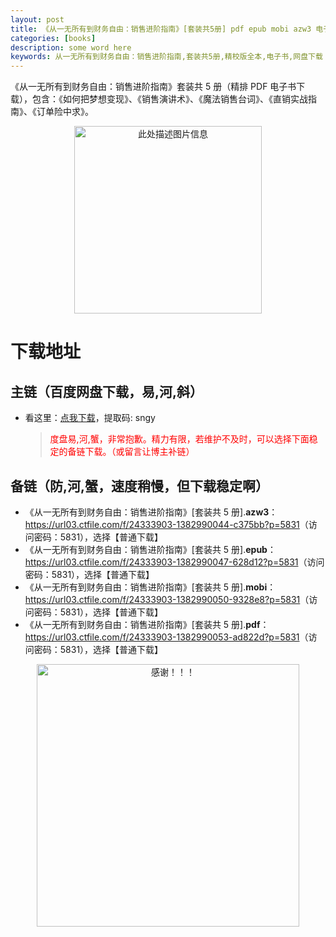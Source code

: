 ```yaml
---
layout: post
title: 《从一无所有到财务自由：销售进阶指南》[套装共5册] pdf epub mobi azw3 电子书网盘下载
categories: [books]
description: some word here
keywords: 从一无所有到财务自由：销售进阶指南,套装共5册,精校版全本,电子书,网盘下载
---
```


《从一无所有到财务自由：销售进阶指南》套装共 5 册（精排 PDF 电子书下载），包含：《如何把梦想变现》、《销售演讲术》、《魔法销售台词》、《直销实战指南》、《订单险中求》。

<div align="center"><img src="https://qweree.cn/wp-content/uploads/2024/10/cong-yi-wu-suo-you-dao-cai-fu-zi-you.jpg" alt="此处描述图片信息" width="300px" height="auto"></div>

# 下载地址

## 主链（百度网盘下载，易,河,斜）

- 看这里：[点我下载](https://pan.baidu.com/s/1iMXUbSbtZQZjDcqDmnWUyw?pwd=sngy)，提取码: sngy

  > <p style="color:red" >度盘易,河,蟹，非常抱歉。精力有限，若维护不及时，可以选择下面稳定的备链下载。（或留言让博主补链）</p>

## 备链（防,河,蟹，速度稍慢，但下载稳定啊）

- 《从一无所有到财务自由：销售进阶指南》[套装共 5 册].**azw3**：<https://url03.ctfile.com/f/24333903-1382990044-c375bb?p=5831>（访问密码：5831），选择【普通下载】
- 《从一无所有到财务自由：销售进阶指南》[套装共 5 册].**epub**：<https://url03.ctfile.com/f/24333903-1382990047-628d12?p=5831>（访问密码：5831），选择【普通下载】
- 《从一无所有到财务自由：销售进阶指南》[套装共 5 册].**mobi**：<https://url03.ctfile.com/f/24333903-1382990050-9328e8?p=5831>（访问密码：5831），选择【普通下载】
- 《从一无所有到财务自由：销售进阶指南》[套装共 5 册].**pdf**：<https://url03.ctfile.com/f/24333903-1382990053-ad822d?p=5831>（访问密码：5831），选择【普通下载】

<div align="center"><img src="https://pic.imgdb.cn/item/6707df6bd29ded1a8ce37031.gif" alt="感谢！！！" width="420px" height="auto"/></div>
